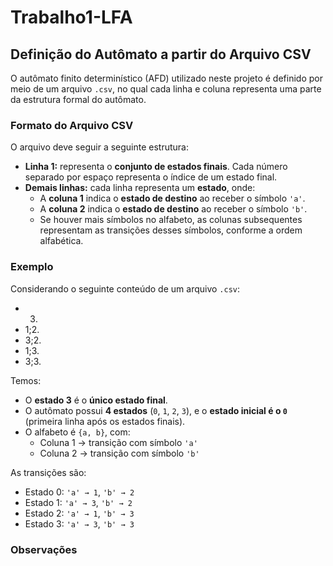 # Trabalho1-LFA
## Definição do Autômato a partir do Arquivo CSV

O autômato finito determinístico (AFD) utilizado neste projeto é definido por meio de um arquivo `.csv`, no qual cada linha e coluna representa uma parte da estrutura formal do autômato.

### Formato do Arquivo CSV

O arquivo deve seguir a seguinte estrutura:

- **Linha 1:** representa o **conjunto de estados finais**. Cada número separado por espaço representa o índice de um estado final.
- **Demais linhas:** cada linha representa um **estado**, onde:
  - A **coluna 1** indica o **estado de destino** ao receber o símbolo `'a'`.
  - A **coluna 2** indica o **estado de destino** ao receber o símbolo `'b'`.
  - Se houver mais símbolos no alfabeto, as colunas subsequentes representam as transições desses símbolos, conforme a ordem alfabética.

### Exemplo

Considerando o seguinte conteúdo de um arquivo `.csv`:

- 3.
- 1;2.
- 3;2.
- 1;3.
- 3;3.

Temos:

- O **estado 3** é o **único estado final**.
- O autômato possui **4 estados** (`0`, `1`, `2`, `3`), e o **estado inicial é o `0`** (primeira linha após os estados finais).
- O alfabeto é `{a, b}`, com:
  - Coluna 1 → transição com símbolo `'a'`
  - Coluna 2 → transição com símbolo `'b'`

As transições são:

- Estado 0: `'a' → 1`, `'b' → 2`
- Estado 1: `'a' → 3`, `'b' → 2`
- Estado 2: `'a' → 1`, `'b' → 3`
- Estado 3: `'a' → 3`, `'b' → 3`

### Observações


